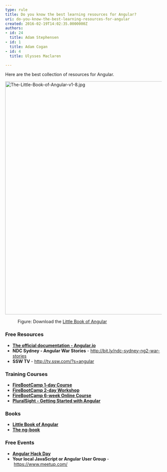 ```yaml
---
type: rule
title: Do you know the best learning resources for Angular?
uri: do-you-know-the-best-learning-resources-for-angular
created: 2016-02-19T14:02:35.0000000Z
authors:
- id: 24
  title: Adam Stephensen
- id: 1
  title: Adam Cogan
- id: 4
  title: Ulysses Maclaren

---
```




<span class='intro'> <p>​​Here are the best collection of resources for Angular.<br></p><dl class="image"><dt> 
      <img alt="The-Little-Book-of-Angular-v1-8.jpg" src="The-Little-Book-of-Angular-v1-8.jpg" style="width&#58;750px;" /> 
      <br> 
   </dt><dd>Figure&#58; Download the​​&#160;<a href="/SiteCollectionDocuments/Little-Book-Angular.pdf" target="_blank">Little Book of Angular</a><br></dd></dl> </span>

<dl class="ssw15-rteElement-ImageArea"><h3 class="ssw15-rteElement-H3">Free Resources&#160;​​<br></h3></dl><ul><li> 
      <b>
         <span style="line-height&#58;1.6;"></span></b>
      <b></b>
      <span>
         <b>
            <a href="https&#58;//angular.io/">​​The official documentation - Angular.io​</a></b><b></b></span></li><li>
      <span><b>NDC Sydney </b> 
         <b>- Angular War Stories</b> -&#160;<a href="http&#58;//bit.ly/ndc-sydney-ng2-war-stories" target="_blank">http&#58;//bit.ly/ndc-sydney-ng2-war-stories</a></span><br></li><li> 
      <span>​<b>SSW TV </b>-&#160;<a href="http&#58;//tv.ssw.com/?s=angular" target="_blank">http&#58;//tv.ssw.com/?s=angular</a></span></li></ul><div><h3>Training Courses​​<br></h3><ul><li> 
         <strong>
            <a href="https&#58;//firebootcamp.com/angular-superpower-tour/" target="_blank">FireBootCamp 1-day Course</a></strong></li><li> 
         <strong>
            <a href="https&#58;//firebootcamp.com/2-day-angular-workshop/" target="_blank">FireBootCamp 2-day Workshop</a></strong></li> 
      <strong>
         <li> 
            <strong> 
               <a href="https&#58;//firebootcamp.com/angular-online-course/" target="_blank">FireBootCamp 6-week Online Course</a></strong></li>
         <li> 
            <strong> 
               <a href="https&#58;//www.pluralsight.com/courses/angular-2-getting-started-update" target="_blank">PluralSight - Getting Started with Angular</a></strong></li> </strong></ul><div><h3 style="font-weight&#58;bold;">Books</h3><ul style="font-weight&#58;bold;"><li>
            <strong><a href="/SiteCollectionDocuments/The-Little-Book-of-Angular-v1-8.pdf" target="_blank">Little Book of Angular</a></strong></li><li>
            <strong><a href="https&#58;//www.ng-book.com/2/" target="_blank">The ng-book</a></strong></li></ul><div><h3>Free Events​​​​​<br></h3><ul><li style="font-weight&#58;bold;">
               <b><a href="https&#58;//angularhackday.com/">Angular Hack Day​</a></b><br></li><li>
               <b style="font-weight&#58;bold;">Your local JavaScript or Angular User Group</b><b>&#160;</b>-&#160;<b></b><a href="https&#58;//www.meetup.com/" target="_blank">https&#58;//www.meetup.com/</a><b></b><br></li></ul></div></div></div>


